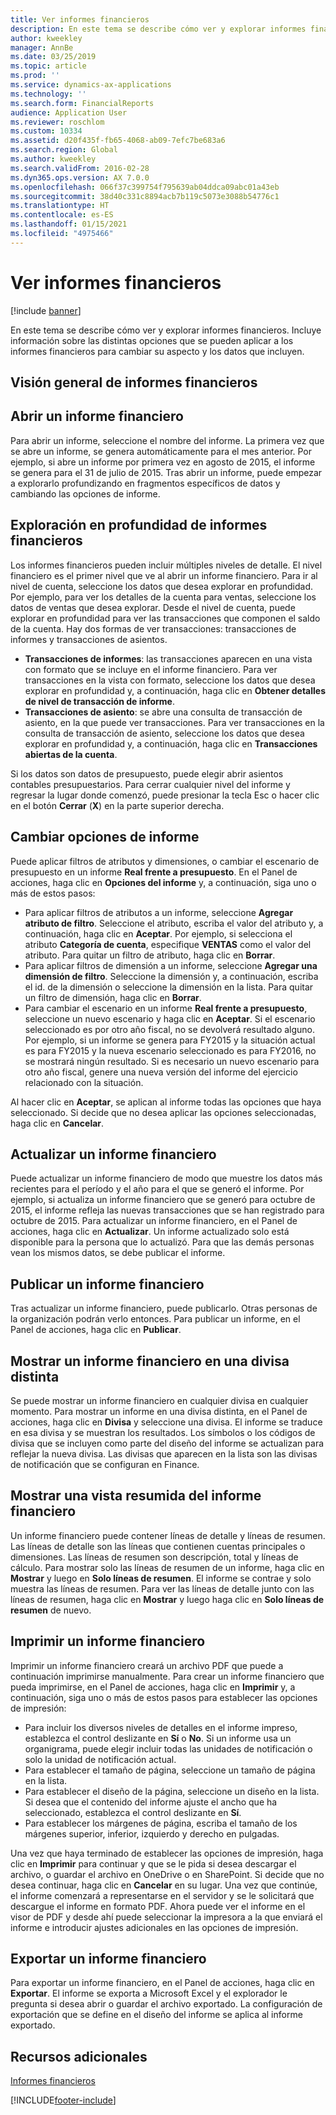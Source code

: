 ```yaml
---
title: Ver informes financieros
description: En este tema se describe cómo ver y explorar informes financieros en Microsoft Dynamics 365 Finance. Incluye información sobre las distintas opciones que se pueden aplicar a los informes financieros para cambiar su aspecto y los datos que incluyen.
author: kweekley
manager: AnnBe
ms.date: 03/25/2019
ms.topic: article
ms.prod: ''
ms.service: dynamics-ax-applications
ms.technology: ''
ms.search.form: FinancialReports
audience: Application User
ms.reviewer: roschlom
ms.custom: 10334
ms.assetid: d20f435f-fb65-4068-ab09-7efc7be683a6
ms.search.region: Global
ms.author: kweekley
ms.search.validFrom: 2016-02-28
ms.dyn365.ops.version: AX 7.0.0
ms.openlocfilehash: 066f37c399754f795639ab04ddca09abc01a43eb
ms.sourcegitcommit: 38d40c331c8894acb7b119c5073e3088b54776c1
ms.translationtype: HT
ms.contentlocale: es-ES
ms.lasthandoff: 01/15/2021
ms.locfileid: "4975466"
---
```

# <a name="view-financial-reports"></a>Ver informes financieros

[!include [banner](../includes/banner.md)]

En este tema se describe cómo ver y explorar informes financieros. Incluye información sobre las distintas opciones que se pueden aplicar a los informes financieros para cambiar su aspecto y los datos que incluyen.

<a name="financial-reporting-overview"></a>Visión general de informes financieros
----------------------------

## <a name="open-a-financial-report"></a>Abrir un informe financiero
Para abrir un informe, seleccione el nombre del informe. La primera vez que se abre un informe, se genera automáticamente para el mes anterior. Por ejemplo, si abre un informe por primera vez en agosto de 2015, el informe se genera para el 31 de julio de 2015. Tras abrir un informe, puede empezar a explorarlo profundizando en fragmentos específicos de datos y cambiando las opciones de informe.

## <a name="drill-down-on-a-financial-report"></a>Exploración en profundidad de informes financieros
Los informes financieros pueden incluir múltiples niveles de detalle. El nivel financiero es el primer nivel que ve al abrir un informe financiero. Para ir al nivel de cuenta, seleccione los datos que desea explorar en profundidad. Por ejemplo, para ver los detalles de la cuenta para ventas, seleccione los datos de ventas que desea explorar. Desde el nivel de cuenta, puede explorar en profundidad para ver las transacciones que componen el saldo de la cuenta. Hay dos formas de ver transacciones: transacciones de informes y transacciones de asientos.

-   **Transacciones de informes**: las transacciones aparecen en una vista con formato que se incluye en el informe financiero. Para ver transacciones en la vista con formato, seleccione los datos que desea explorar en profundidad y, a continuación, haga clic en **Obtener detalles de nivel de transacción de informe**.
-   **Transacciones de asiento**: se abre una consulta de transacción de asiento, en la que puede ver transacciones. Para ver transacciones en la consulta de transacción de asiento, seleccione los datos que desea explorar en profundidad y, a continuación, haga clic en **Transacciones abiertas de la cuenta**.

Si los datos son datos de presupuesto, puede elegir abrir asientos contables presupuestarios. Para cerrar cualquier nivel del informe y regresar la lugar donde comenzó, puede presionar la tecla Esc o hacer clic en el botón **Cerrar** (**X**) en la parte superior derecha.

## <a name="change-report-options"></a>Cambiar opciones de informe
Puede aplicar filtros de atributos y dimensiones, o cambiar el escenario de presupuesto en un informe **Real frente a presupuesto**. En el Panel de acciones, haga clic en **Opciones del informe** y, a continuación, siga uno o más de estos pasos:

-   Para aplicar filtros de atributos a un informe, seleccione **Agregar atributo de filtro**. Seleccione el atributo, escriba el valor del atributo y, a continuación, haga clic en **Aceptar**. Por ejemplo, si selecciona el atributo **Categoría de cuenta**, especifique **VENTAS** como el valor del atributo. Para quitar un filtro de atributo, haga clic en **Borrar**.
-   Para aplicar filtros de dimensión a un informe, seleccione **Agregar una dimensión de filtro**. Seleccione la dimensión y, a continuación, escriba el id. de la dimensión o seleccione la dimensión en la lista. Para quitar un filtro de dimensión, haga clic en **Borrar**.
-   Para cambiar el escenario en un informe **Real frente a presupuesto**, seleccione un nuevo escenario y haga clic en **Aceptar**. Si el escenario seleccionado es por otro año fiscal, no se devolverá resultado alguno. Por ejemplo, si un informe se genera para FY2015 y la situación actual es para FY2015 y la nueva escenario seleccionado es para FY2016, no se mostrará ningún resultado. Si es necesario un nuevo escenario para otro año fiscal, genere una nueva versión del informe del ejercicio relacionado con la situación.

Al hacer clic en **Aceptar**, se aplican al informe todas las opciones que haya seleccionado. Si decide que no desea aplicar las opciones seleccionadas, haga clic en **Cancelar**.

## <a name="update-a-financial-report"></a>Actualizar un informe financiero
Puede actualizar un informe financiero de modo que muestre los datos más recientes para el período y el año para el que se generó el informe. Por ejemplo, si actualiza un informe financiero que se generó para octubre de 2015, el informe refleja las nuevas transacciones que se han registrado para octubre de 2015. Para actualizar un informe financiero, en el Panel de acciones, haga clic en **Actualizar**. Un informe actualizado solo está disponible para la persona que lo actualizó. Para que las demás personas vean los mismos datos, se debe publicar el informe.

## <a name="publish-a-financial-report"></a>Publicar un informe financiero
Tras actualizar un informe financiero, puede publicarlo. Otras personas de la organización podrán verlo entonces. Para publicar un informe, en el Panel de acciones, haga clic en **Publicar**.

## <a name="display-a-financial-report-in-a-different-currency"></a>Mostrar un informe financiero en una divisa distinta
Se puede mostrar un informe financiero en cualquier divisa en cualquier momento. Para mostrar un informe en una divisa distinta, en el Panel de acciones, haga clic en **Divisa** y seleccione una divisa. El informe se traduce en esa divisa y se muestran los resultados. Los símbolos o los códigos de divisa que se incluyen como parte del diseño del informe se actualizan para reflejar la nueva divisa. Las divisas que aparecen en la lista son las divisas de notificación que se configuran en Finance.

## <a name="display-a-summarized-view-of-the-financial-report"></a>Mostrar una vista resumida del informe financiero
Un informe financiero puede contener líneas de detalle y líneas de resumen. Las líneas de detalle son las líneas que contienen cuentas principales o dimensiones. Las líneas de resumen son descripción, total y líneas de cálculo. Para mostrar solo las líneas de resumen de un informe, haga clic en **Mostrar** y luego en **Solo líneas de resumen**. El informe se contrae y solo muestra las líneas de resumen. Para ver las líneas de detalle junto con las líneas de resumen, haga clic en **Mostrar** y luego haga clic en **Solo líneas de resumen** de nuevo.

## <a name="print-a-financial-report"></a>Imprimir un informe financiero
Imprimir un informe financiero creará un archivo PDF que puede a continuación imprimirse manualmente. Para crear un informe financiero que pueda imprimirse, en el Panel de acciones, haga clic en **Imprimir** y, a continuación, siga uno o más de estos pasos para establecer las opciones de impresión:

-   Para incluir los diversos niveles de detalles en el informe impreso, establezca el control deslizante en **Sí** o **No**. Si un informe usa un organigrama, puede elegir incluir todas las unidades de notificación o solo la unidad de notificación actual.
-   Para establecer el tamaño de página, seleccione un tamaño de página en la lista.
-   Para establecer el diseño de la página, seleccione un diseño en la lista. Si desea que el contenido del informe ajuste el ancho que ha seleccionado, establezca el control deslizante en **Sí**.
-   Para establecer los márgenes de página, escriba el tamaño de los márgenes superior, inferior, izquierdo y derecho en pulgadas.

Una vez que haya terminado de establecer las opciones de impresión, haga clic en **Imprimir** para continuar y que se le pida si desea descargar el archivo, o guardar el archivo en OneDrive o en SharePoint. Si decide que no desea continuar, haga clic en **Cancelar** en su lugar. Una vez que continúe, el informe comenzará a representarse en el servidor y se le solicitará que descargue el informe en formato PDF. Ahora puede ver el informe en el visor de PDF y desde ahí puede seleccionar la impresora a la que enviará el informe e introducir ajustes adicionales en las opciones de impresión.

## <a name="export-a-financial-report"></a>Exportar un informe financiero
Para exportar un informe financiero, en el Panel de acciones, haga clic en **Exportar**. El informe se exporta a Microsoft Excel y el explorador le pregunta si desea abrir o guardar el archivo exportado. La configuración de exportación que se define en el diseño del informe se aplica al informe exportado.    

<a name="additional-resources"></a>Recursos adicionales
--------

[Informes financieros](../../dev-itpro/analytics/financial-reporting-intro.md)






[!INCLUDE[footer-include](../../includes/footer-banner.md)]